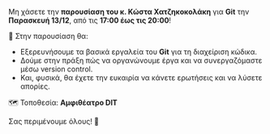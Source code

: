 Μη χάσετε την **παρουσίαση του κ. Κώστα Χατζηκοκολάκη** για **Git** την **Παρασκευή 13/12**, από τις **17:00 έως τις 20:00**!

📌 Στην παρουσίαση θα:

- Εξερευνήσουμε τα βασικά εργαλεία του **Git** για τη διαχείριση κώδικα.
- Δούμε στην πράξη πώς να οργανώνουμε έργα και να συνεργαζόμαστε μέσω version control.
- Και, φυσικά, θα έχετε την ευκαιρία να κάνετε ερωτήσεις και να λύσετε απορίες.

🗺️ Τοποθεσία: **Αμφιθέατρο DIT**

Σας περιμένουμε όλους! 🚀
